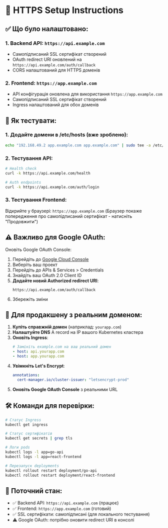 # 🔐 HTTPS Setup Instructions

## ✅ Що було налаштовано:

### 1. **Backend API**: `https://api.example.com`
- Самопідписаний SSL сертифікат створений
- OAuth redirect URI оновлений на `https://api.example.com/auth/callback`
- CORS налаштований для HTTPS доменів

### 2. **Frontend**: `https://app.example.com`
- API конфігурація оновлена для використання `https://app.example.com`
- Самопідписаний SSL сертифікат створений
- Ingress налаштований для обох доменів

## 🚀 Як тестувати:

### 1. **Додайте домени в /etc/hosts** (вже зроблено):
```bash
echo "192.168.49.2 app.example.com app.example.com" | sudo tee -a /etc/hosts
```

### 2. **Тестування API**:
```bash
# Health check
curl -k https://api.example.com/health

# Auth endpoints
curl -k https://api.example.com/auth/login
```

### 3. **Тестування Frontend**:
Відкрийте у браузері: `https://app.example.com`
(Браузер покаже попередження про самопідписаний сертифікат - натисніть "Продовжити")

## ⚠️ Важливо для Google OAuth:

Оновіть Google OAuth Console:
1. Перейдіть до [Google Cloud Console](https://console.cloud.google.com/)
2. Виберіть ваш проект
3. Перейдіть до APIs & Services > Credentials
4. Знайдіть ваш OAuth 2.0 Client ID
5. **Додайте новий Authorized redirect URI**:
   ```
   https://api.example.com/auth/callback
   ```
6. Збережіть зміни

## 🔄 Для продакшену з реальним доменом:

1. **Купіть справжній домен** (наприклад: `yourapp.com`)
2. **Налаштуйте DNS** A record на IP вашого Kubernetes кластера
3. **Оновіть Ingress**:
   ```yaml
   # Замініть example.com на ваш реальний домен
   - host: api.yourapp.com
   - host: app.yourapp.com
   ```
4. **Увімкніть Let's Encrypt**:
   ```yaml
   annotations:
     cert-manager.io/cluster-issuer: "letsencrypt-prod"
   ```
5. **Оновіть Google OAuth Console** з реальними URL

## 🛠️ Команди для перевірки:

```bash
# Статус Ingress
kubectl get ingress

# Статус сертифікатів
kubectl get secrets | grep tls

# Логи pods
kubectl logs -l app=go-api
kubectl logs -l app=react-frontend

# Перезапуск deployments
kubectl rollout restart deployment/go-api
kubectl rollout restart deployment/react-frontend
```

## 🎯 Поточний стан:
- ✅ Backend API: `https://api.example.com` (працює)
- ✅ Frontend: `https://app.example.com` (готовий)
- ✅ SSL сертифікати: самопідписані (для локального тестування)
- ⚠️ Google OAuth: потрібно оновити redirect URI в консолі
